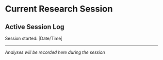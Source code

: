 # Current Research Session

## Active Session Log
Session started: [Date/Time]

---

*Analyses will be recorded here during the session*